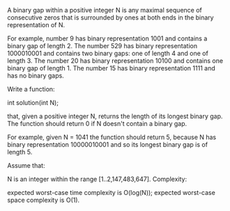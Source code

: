 A binary gap within a positive integer N is any maximal sequence of consecutive zeros that is surrounded by ones at both
 ends in the binary representation of N.

For example, number 9 has binary representation 1001 and contains a binary gap of length 2. The number 529 has binary
representation 1000010001 and contains two binary gaps: one of length 4 and one of length 3. The number 20 has binary representation 10100 and contains one binary gap of length 1. The number 15 has binary representation 1111 and has no binary gaps.

Write a function:

int solution(int N);

that, given a positive integer N, returns the length of its longest binary gap. The function should return 0 if N doesn't
contain a binary gap.

For example, given N = 1041 the function should return 5, because N has binary representation 10000010001 and so its
longest binary gap is of length 5.

Assume that:

N is an integer within the range [1..2,147,483,647].
Complexity:

expected worst-case time complexity is O(log(N));
expected worst-case space complexity is O(1).
